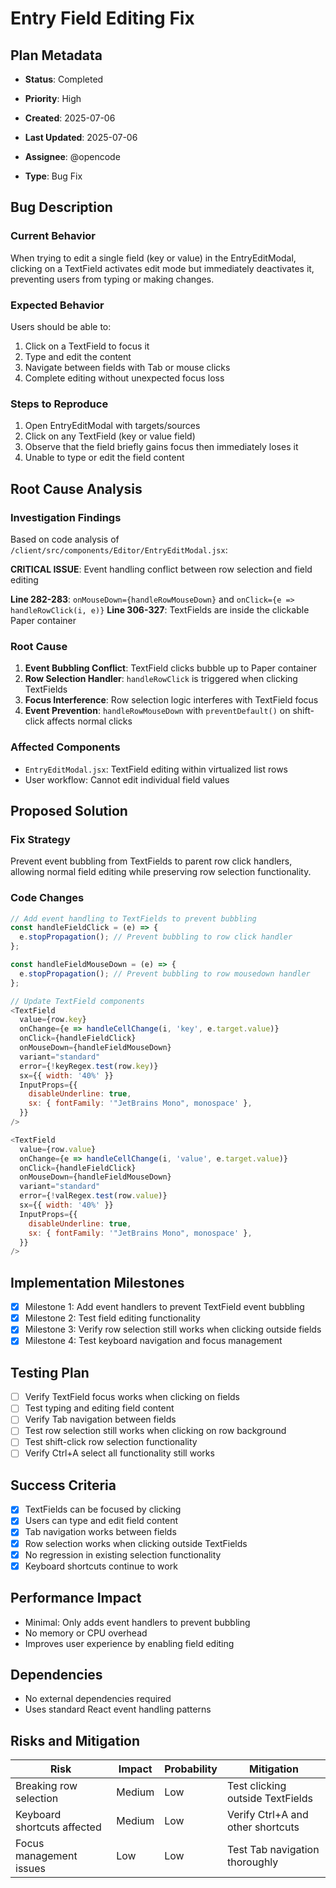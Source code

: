 # Entry Field Editing Fix

## Plan Metadata
- **Status**: Completed
- **Priority**: High

- **Created**: 2025-07-06
- **Last Updated**: 2025-07-06
- **Assignee**: @opencode
- **Type**: Bug Fix

## Bug Description
### Current Behavior
When trying to edit a single field (key or value) in the EntryEditModal, clicking on a TextField activates edit mode but immediately deactivates it, preventing users from typing or making changes.

### Expected Behavior
Users should be able to:
1. Click on a TextField to focus it
2. Type and edit the content
3. Navigate between fields with Tab or mouse clicks
4. Complete editing without unexpected focus loss

### Steps to Reproduce
1. Open EntryEditModal with targets/sources
2. Click on any TextField (key or value field)
3. Observe that the field briefly gains focus then immediately loses it
4. Unable to type or edit the field content

## Root Cause Analysis
### Investigation Findings
Based on code analysis of `/client/src/components/Editor/EntryEditModal.jsx`:

**CRITICAL ISSUE**: Event handling conflict between row selection and field editing

**Line 282-283**: `onMouseDown={handleRowMouseDown}` and `onClick={e => handleRowClick(i, e)}`
**Line 306-327**: TextFields are inside the clickable Paper container

### Root Cause
1. **Event Bubbling Conflict**: TextField clicks bubble up to Paper container
2. **Row Selection Handler**: `handleRowClick` is triggered when clicking TextFields
3. **Focus Interference**: Row selection logic interferes with TextField focus
4. **Event Prevention**: `handleRowMouseDown` with `preventDefault()` on shift-click affects normal clicks

### Affected Components
- `EntryEditModal.jsx`: TextField editing within virtualized list rows
- User workflow: Cannot edit individual field values

## Proposed Solution
### Fix Strategy
Prevent event bubbling from TextFields to parent row click handlers, allowing normal field editing while preserving row selection functionality.

### Code Changes
```javascript
// Add event handling to TextFields to prevent bubbling
const handleFieldClick = (e) => {
  e.stopPropagation(); // Prevent bubbling to row click handler
};

const handleFieldMouseDown = (e) => {
  e.stopPropagation(); // Prevent bubbling to row mousedown handler
};

// Update TextField components
<TextField
  value={row.key}
  onChange={e => handleCellChange(i, 'key', e.target.value)}
  onClick={handleFieldClick}
  onMouseDown={handleFieldMouseDown}
  variant="standard"
  error={!keyRegex.test(row.key)}
  sx={{ width: '40%' }}
  InputProps={{
    disableUnderline: true,
    sx: { fontFamily: '"JetBrains Mono", monospace' },
  }}
/>

<TextField
  value={row.value}
  onChange={e => handleCellChange(i, 'value', e.target.value)}
  onClick={handleFieldClick}
  onMouseDown={handleFieldMouseDown}
  variant="standard"
  error={!valRegex.test(row.value)}
  sx={{ width: '40%' }}
  InputProps={{
    disableUnderline: true,
    sx: { fontFamily: '"JetBrains Mono", monospace' },
  }}
/>
```

## Implementation Milestones
- [x] Milestone 1: Add event handlers to prevent TextField event bubbling
- [x] Milestone 2: Test field editing functionality
- [x] Milestone 3: Verify row selection still works when clicking outside fields
- [x] Milestone 4: Test keyboard navigation and focus management

## Testing Plan
- [ ] Verify TextField focus works when clicking on fields
- [ ] Test typing and editing field content
- [ ] Verify Tab navigation between fields
- [ ] Test row selection still works when clicking on row background
- [ ] Test shift-click row selection functionality
- [ ] Verify Ctrl+A select all functionality still works

## Success Criteria
- [x] TextFields can be focused by clicking
- [x] Users can type and edit field content
- [x] Tab navigation works between fields
- [x] Row selection works when clicking outside TextFields
- [x] No regression in existing selection functionality
- [x] Keyboard shortcuts continue to work

## Performance Impact
- Minimal: Only adds event handlers to prevent bubbling
- No memory or CPU overhead
- Improves user experience by enabling field editing

## Dependencies
- No external dependencies required
- Uses standard React event handling patterns

## Risks and Mitigation
| Risk | Impact | Probability | Mitigation |
|------|--------|-------------|------------|
| Breaking row selection | Medium | Low | Test clicking outside TextFields |
| Keyboard shortcuts affected | Medium | Low | Verify Ctrl+A and other shortcuts |
| Focus management issues | Low | Low | Test Tab navigation thoroughly |